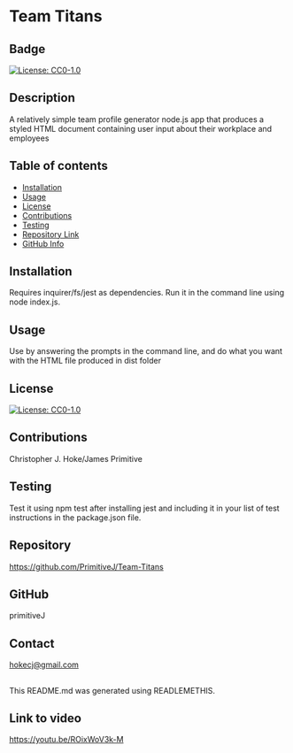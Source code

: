 
  # Team Titans
  ## Badge
  [![License: CC0-1.0](https://licensebuttons.net/l/zero/1.0/80x15.png)](http://creativecommons.org/publicdomain/zero/1.0/)
  ## Description 
  A relatively simple team profile generator node.js app that produces a styled HTML document containing user input about their workplace and employees 
  ## Table of contents
  - [Installation](#Installation)
  - [Usage](#Usage)
  - [License](#License)
  - [Contributions](#Contributions)
  - [Testing](#Testing)
  - [Repository Link](#Repository)
  - [GitHub Info](#GitHub) 
  ## Installation
  Requires inquirer/fs/jest as dependencies. Run it in the command line using node index.js.
  ## Usage
  Use by answering the prompts in the command line, and do what you want with the HTML file produced in dist folder
  ## License
  [![License: CC0-1.0](https://licensebuttons.net/l/zero/1.0/80x15.png)](http://creativecommons.org/publicdomain/zero/1.0/)
  ## Contributions
  Christopher J. Hoke/James Primitive
  ## Testing
  Test it using npm test after installing jest and including it in your list of test instructions in the package.json file. 
  ## Repository
  https://github.com/PrimitiveJ/Team-Titans
  ## GitHub
  primitiveJ
  ## Contact
  hokecj@gmail.com

  ##
  This README.md was generated using READLEMETHIS.

  ## Link to video 
  https://youtu.be/ROixWoV3k-M

